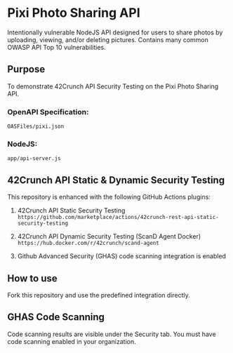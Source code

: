 # Pixi Photo Sharing API
Intentionally vulnerable NodeJS API designed for users to share photos by uploading, viewing, and/or deleting pictures. Contains many common OWASP API Top 10 vulnerabilities.

## Purpose
To demonstrate 42Crunch API Security Testing on the Pixi Photo Sharing API.

### OpenAPI Specification:
`OASFiles/pixi.json`

### NodeJS:
`app/api-server.js`

## 42Crunch API Static & Dynamic Security Testing
This repository is enhanced with the following GitHub Actions plugins:
1. 42Crunch API Static Security Testing
`https://github.com/marketplace/actions/42crunch-rest-api-static-security-testing`

2. 42Crunch API Dynamic Security Testing (ScanD Agent Docker)
`https://hub.docker.com/r/42crunch/scand-agent`

3. Github Advanced Security (GHAS) code scanning integration is enabled

## How to use 
Fork this repository and use the predefined integration directly.

## GHAS Code Scanning
Code scanning results are visible under the Security tab. You must have code scanning enabled in your organization.
